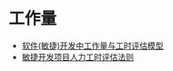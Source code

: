 # 工作量

- [软件(敏捷)开发中工作量与工时评估模型](https://www.cnblogs.com/hunternet/p/9672680.html)
- [敏捷开发项目人力工时评估法则](https://cloud.tencent.com/developer/article/1678868)
